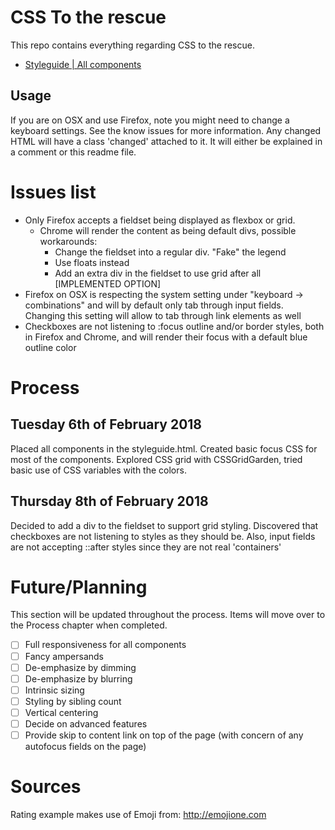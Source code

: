 # CSS To the rescue
This repo contains everything regarding CSS to the rescue.
- [Styleguide | All components](styleguide.html)

## Usage
If you are on OSX and use Firefox, note you might need to change a keyboard settings. See the know issues for more information.
Any changed HTML will have a class 'changed' attached to it. It will either be explained in a comment or this readme file.

# Issues list
* Only Firefox accepts a fieldset being displayed as flexbox or grid. 
    * Chrome will render the content as being default divs, possible workarounds:
        * Change the fieldset into a regular div. "Fake" the legend
        * Use floats instead
        * Add an extra div in the fieldset to use grid after all [IMPLEMENTED OPTION]
* Firefox on OSX is respecting the system setting under "keyboard -> combinations" and will by default only tab through input fields. Changing this setting will allow to tab through link elements as well
* Checkboxes are not listening to :focus outline and/or border styles, both in Firefox and Chrome, and will render their focus with a default blue outline color

# Process

## Tuesday 6th of February 2018
Placed all components in the styleguide.html. Created basic focus CSS for most of the components.
Explored CSS grid with CSSGridGarden, tried basic use of CSS variables with the colors.

## Thursday 8th of February 2018
Decided to add a div to the fieldset to support grid styling. Discovered that checkboxes are not listening to styles as they should be. Also, input fields are not accepting ::after styles since they are not real 'containers'

# Future/Planning
This section will be updated throughout the process. Items will move over to the Process chapter when completed.
- [ ] Full responsiveness for all components
- [ ] Fancy ampersands
- [ ] De-emphasize by dimming
- [ ] De-emphasize by blurring
- [ ] Intrinsic sizing
- [ ] Styling by sibling count
- [ ] Vertical centering
- [ ] Decide on advanced features
- [ ] Provide skip to content link on top of the page (with concern of any autofocus fields on the page)

# Sources

Rating example makes use of Emoji from: http://emojione.com
